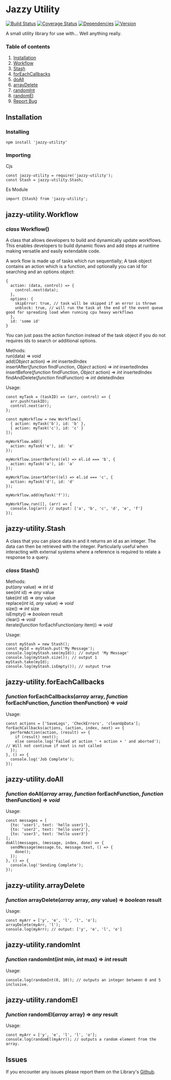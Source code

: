 # Jazzy Utility

[![Build Status](https://travis-ci.org/JazzBrown1/jazzy-utility.svg?branch=master)](https://travis-ci.org/JazzBrown1/jazzy-utility)
[![Coverage Status](https://coveralls.io/repos/github/JazzBrown1/jazzy-utility/badge.svg)](https://coveralls.io/github/JazzBrown1/jazzy-utility)
[![Dependencies](https://img.shields.io/david/jazzbrown1/jazzy-utility)](https://npmjs.org/package/jazzy-utility)
[![Version](https://img.shields.io/npm/v/jazzy-utility)](https://npmjs.org/package/jazzy-utility)

A small utility library for use with... Well anything really.

### Table of contents

1. [ Installation](#Install)
2. [ Workflow](#workflow)
3. [ Stash](#stash)
4. [ forEachCallbacks](#forEachCallbacks)
5. [ doAll](#doAll)
6. [ arrayDelete](#arrayDelete)
7. [ randomInt](#randomInt)
8. [ randomEl](#randomEl)
9. [ Report Bug](#bugs)

<a name="Install"></a>

## Installation

### Installing

```
npm install 'jazzy-utility'
```

### Importing

Cjs

```
const jazzy-utility = require('jazzy-utility');
const Stash = jazzy-utility.Stash;
```

Es Module

```
import {Stash} from 'jazzy-utility';
```

<a name="workflow"></a>

## jazzy-utility.Workflow

### _class_ Workflow()

A class that allows developers to build and dynamically update workflows. This enables developers to build dynamic flows and add steps at runtime making versatile and easily extendable code.

A work flow is made up of tasks which run sequentially; A task object contains an action which is a function, and optionally you can id for searching and an options object:

```
{
  action: (data, control) => {
    control.next(data);
  },
  options: {
    skipError: true, // task will be skipped if an error is thrown
    unblock: true, // will run the task at the end of the event queue good for spreading load when running cpu heavy workflows
  },
  id: 'some id'
}
```

You can just pass the action function instead of the task object if you do not requires ids to search or additional options.

Methods:
<br/>run(data) => _void_
<br/>add(_Object_ action) => _int_ insertedIndex
<br/>insertAfter(_function_ findFunction, _Object_ action) => _int_ insertedIndex
<br/>insertBefore(_function_ findFunction, _Object_ action) => _int_ insertedIndex
<br/>findAndDelete(_function_ findFunction) => _int_ deletedIndex

Usage:

```
const myTask = (taskID) => (arr, control) => {
  arr.push(taskID);
  control.next(arr);
};

const myWorkflow = new Workflow([
  { action: myTask('b'), id: 'b' },
  { action: myTask('c'), id: 'c' }
]);

myWorkflow.add({
  action: myTask('e'), id: 'e'
});

myWorkflow.insertBefore((el) => el.id === 'b', {
  action: myTask('a'), id: 'a'
});

myWorkflow.insertAfter((el) => el.id === 'c', {
  action: myTask('d'), id: 'd'
});

myWorkflow.add(myTask('f'));

myWorkflow.run([], (arr) => {
  console.log(arr) // output: ['a', 'b', 'c', 'd', 'e', 'f']
});
```

<a name="stash"></a>

## jazzy-utility.Stash

A class that you can place data in and it returns an id as an integer. The data can then be retrieved with the integer. Particularly useful when interacting with external systems where a reference is required to relate a response to a query.

### _class_ Stash()

Methods:
<br/>put(_any_ value) => _int_ id
<br/>see(_int_ id) => _any_ value
<br/>take(_int_ id) => _any_ value
<br/>replace(_int_ id, _any_ value) => _void_
<br/>size() => _int_ size
<br/>isEmpty() => _boolean_ result
<br/>clear() => _void_
<br/>iterate(_function_ forEachFunction(_any_ item)) => _void_

Usage:

```
const myStash = new Stash();
const myId = myStash.put('My Message');
console.log(myStash.see(myId)); // output 'My Message'
console.log(myStash.size()); // output 1
myStash.take(myId);
console.log(myStash.isEmpty()); // output true
```

<a name="forEachCallbacks"></a>

## jazzy-utility.forEachCallbacks

### _function_ forEachCallbacks(_array_ array, _function_ forEachFunction, _function_ thenFunction) => _void_

Usage:

```
const actions = ['SaveLogs', 'CheckErrors', 'cleanUpData'];
forEachCallbacks(actions, (action, index, next) => {
  performAction(action, (result) => {
    if (result) next();
    else console.log('Failed at action ' + action + ' and aborted'); // Will not continue if next is not called
  });
}, () => {
  console.log('Job Complete');
});
```

<a name="doAll"></a>

## jazzy-utility.doAll

### _function_ doAll(_array_ array, _function_ forEachFunction, _function_ thenFunction) => _void_

Usage:

```
const messages = [
  {to: 'user1', text: 'hello user1'},
  {to: 'user2', text: 'hello user2'},
  {to: 'user3', text: 'hello user3'}
];
doAll(messages, (message, index, done) => {
  sendMessage(message.to, message.text, () => {
    done();
  });
}, () => {
  console.log('Sending Complete');
});
```

<a name="arrayDelete"></a>

## jazzy-utility.arrayDelete

### _function_ arrayDelete(_array_ array, _any_ value) => _boolean_ result

Usage:

```
const myArr = ['y', 'e', 'l', 'l', 'o'];
arrayDelete(myArr, 'l');
console.log(myArr); // output: ['y', 'e', 'l', 'o']
```

<a name="randomInt"></a>

## jazzy-utility.randomInt

### _function_ randomInt(_int_ min, _int_ max) => _int_ result

Usage:

```
console.log(randomInt(0, 10)); // outputs an integer between 0 and 5 inclusive.
```

<a name="randomEl"></a>

## jazzy-utility.randomEl

### _function_ randomEl(_array_ array) => _any_ result

Usage:

```
const myArr = ['y', 'e', 'l', 'l', 'o'];
console.log(randomEl(myArr)); // outputs a random element from the array.
```

<a name="bugs"></a>

## Issues

If you encounter any issues please report them on the Library's [Github](https://github.com/JazzBrown1/jazzy-utility/issues).
